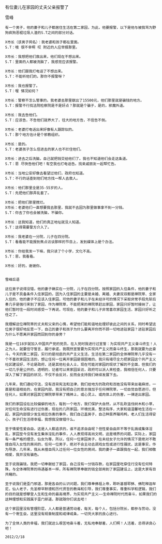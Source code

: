 有位妻儿在家园的丈夫父亲报警了

雪峰


    有一个男子，他的妻子和儿子都居住生活在第二家园，为此，他要报警，以下是他与被我骂为野狗疯狗恶棍垃圾人渣的S.T之间的部分对话。

    X市长（该男子网名）：我老婆和孩子都在里面。
    S.T：哦 很不幸啊 哎 附近的人应举报那里。

    X市长：我想把他们救出来，他们现在不想出来。
    S.T：里面的人都被洗脑了，我感觉应该报警。

    X市长：他们跟我打电话了不想出来。
    S.T：不能听他们的。那你不报警呀？

    X市长：我也报警了。
    S.T：喔 情况如何？

    X市长：警察不怎么管事的。我老婆去那里献出了15500元，他们那里就是骗钱的地方。
    S.T：报警不行找法院检察院是不是好点？那就是个骗子，是的，邪魔外道。

    X市长：我去告他们。
    S.T：应该告，不告他们就养大了，往大的地方告，不信告不倒。

    X市长：老婆打电话出来好像有人跟踪似的。
    S.T：那个地方估计是个邪教组织。

    X市长：是的。
    S.T：老婆孩子怎么信进去的家人也不拦住他们。

    X市长：进去之后洗脑，自己就把钱交给他们了。我也不知道他们会走这条道。
    S.T：恩 尽快告他们吧！有空我也打电话告。找亲戚朋友一起帮忙告。

    X市长：当地公安好像去看望过他们，政府也知道。
    S.T：不行的话查到他们地方找一帮人去救人。

    X市长：他们那里全是35-55岁的人。
    S.T：先把他们那弄乱套了。

    X市长：把他们那里搅烂。
    X市长：老婆他们一直想要我去那里，我就不去因为那里做事拿不到一分钱。
    S.T：你去了你也会被洗脑，不骗你。

    X市长：这我知道，他们的真正地址就没人知道。
    S.T：这得需要警方介入了。

    X市长：我老婆在一分院，儿子在四分院。
    S.T：看看能不能报到焦点访谈那样的节目上，发到媒体上是个办法。

    X市长：你给我发一下嘛，我只读了个小学，文化不高。
    S.T：恩，我看看。

    X市长：好的，谢谢你。


    雪峰后语

    这位男子说得没错，他的妻子确实在一分院，儿子在四分院。按照家园的入住条件，他的妻子和儿子是不具备条件入住家园的，因为入住家园的主要是未婚、离婚、夫妻双双都是禅院草、全家入住的，他的妻子不应该入住家园，可他的妻子和儿子在未经许可的情况下采取非常手段先斩后奏几乎是强行来到了家园，作为禅院草，不能把来的禅院草赶出家园，家园只好暂时接纳了，让他们暂时住一段时间感受一下再说，可现在，他的妻子和儿子非常喜欢家园生活，家园只好听之任之了。

    我理解这位禅院草的丈夫和父亲的心情，希望他们能和谐地处理好彼此之间的关系，同时希望这位男子很好地反思一下，自己的妻子和孩子为什么要离开你而不顾一切地进驻家园？进驻家园后为什么不愿离开家园而回到你的身旁？

    我是一位18岁就加入中国共产党的党员，在入党时我进行过宣誓：为实现共产主义奋斗终生！人之为人，就要信守誓言，履行承诺，我既然宣誓要为实现共产主义而奋斗终生，那我就要为此奋斗。今天的第二家园，实行的是彻底的共产主义生活，生活在第二家园的全体禅院草几乎没有一个不喜欢家园生活的，想让任何一位离开家园是很困难的，我只有竭尽全力把家园这个共产主义社区建设好，不论是政府，还是其他社会人士，现在可能对家园的现状了解的不全面，但我们的一切几乎是公开的，透明的，记者可以来家园采访，政府可以派人来检查，我相信任何人，只要深入了解了家园的状况，不仅不会反对，反而会支持我们继续发展下去。

    几年来，我们遵纪守法，没有违背宪法和法律，我们给地方的政府和百姓没有带来丝毫麻烦，一直是和谐相处的，在家园内部，我没有把自己的意志强加于任何禅院草，一切自觉自愿进行，但任何人，如果对家园其它禅院草带来了精神上，或心灵上、或肉体上的伤害，一律逐出家园。

    我们的家园设在比较偏僻的地方，每到一个地方，我们保护大自然，从不乱砍滥伐树木和小草，对任何生命没有进行过伤害，现在的几所家园，环境优美，整洁有序，大家和谐温馨地生活在一起，家园内部很少发生相互伤害的事件，我们自己盖房子，自己种菜养殖鸡鸭，老人们生活得安心，孩子们生活得幸福，我想我没做错什么。

    至于情爱性爱自由，这是人人都追求的，谁不追求自由呢？但性爱自由并不等于乱搞或集体淫乱，家园至今没有发生集体淫乱的事件，人人表现得高尚文明，这是境界的问题。实际上，家园有一条严格的理念，仙女为尊，所以，任何一位家园男子，在未经女子允许的情况下是绝对不敢擅自闯入女性的房间的，任何一位男子，绝对不会主动去调戏女性或进行性骚扰，这是事实，作为导游，几年来，我从未擅自闯入过任何一位女性的房间，我的妻子一直跟我在一起，我们相敬相爱，我并没有骗色。

    至于说我骗钱，我把一切奉献给了家园，自己没有一分钱存款，在家园里吃穿住行没有任何特殊，与全体禅院草的待遇基本一样，所有禅院草奉献的钱全部用到了家园建设上，这是大家有目共睹的。

    至于说我们是歪门邪道，那是各自的认识问题，我们尊奉佛祖上帝，聆听基督耶稣、佛陀释迦牟尼，仙人老子，先圣穆罕默德和历代贤哲的教诲和引导，我们尊重事实，尊重科学和逻辑，我们的目的就是想攀登人生和生命的最高境界，为实现共产主义——生命禅院时代而奋斗，如果我们的这种理想和实践属于歪门邪道，那就随你们说去吧！

    这个家园里没有管理阶层，人人都是普通劳动者，每天，每个人，包括分院长，都参与劳动，没有一个寄生虫，这里没有规章制度和戒律戒条，一切凭大家的良心进行。

    为了全体人类的幸福，我们就这么艰苦地奋斗着，无私地奉献着，人们啊！人活着，总得讲良心吧！

    2012/2/18



